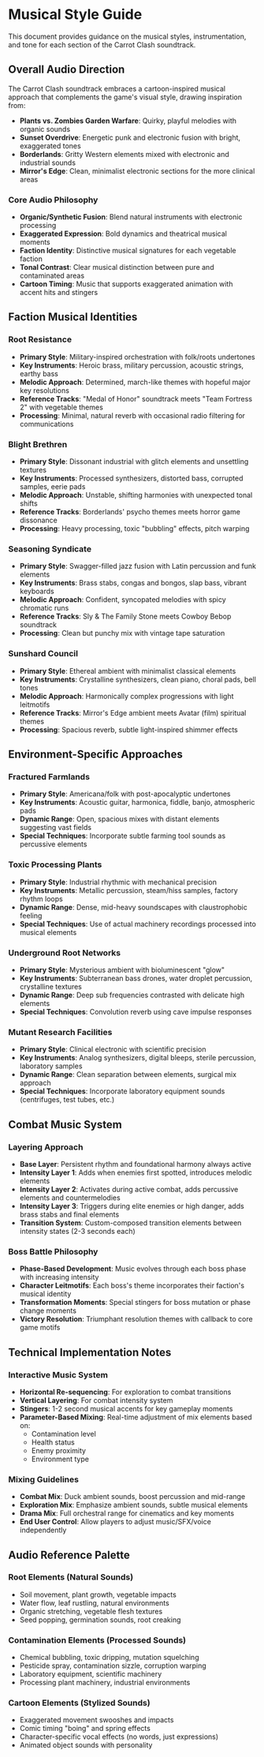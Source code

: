 # Musical Style Guide

This document provides guidance on the musical styles, instrumentation, and tone for each section of the Carrot Clash soundtrack.

## Overall Audio Direction

The Carrot Clash soundtrack embraces a cartoon-inspired musical approach that complements the game's visual style, drawing inspiration from:

- **Plants vs. Zombies Garden Warfare**: Quirky, playful melodies with organic sounds
- **Sunset Overdrive**: Energetic punk and electronic fusion with bright, exaggerated tones
- **Borderlands**: Gritty Western elements mixed with electronic and industrial sounds
- **Mirror's Edge**: Clean, minimalist electronic sections for the more clinical areas

### Core Audio Philosophy
- **Organic/Synthetic Fusion**: Blend natural instruments with electronic processing
- **Exaggerated Expression**: Bold dynamics and theatrical musical moments
- **Faction Identity**: Distinctive musical signatures for each vegetable faction
- **Tonal Contrast**: Clear musical distinction between pure and contaminated areas
- **Cartoon Timing**: Music that supports exaggerated animation with accent hits and stingers

## Faction Musical Identities

### Root Resistance
- **Primary Style**: Military-inspired orchestration with folk/roots undertones
- **Key Instruments**: Heroic brass, military percussion, acoustic strings, earthy bass
- **Melodic Approach**: Determined, march-like themes with hopeful major key resolutions
- **Reference Tracks**: "Medal of Honor" soundtrack meets "Team Fortress 2" with vegetable themes
- **Processing**: Minimal, natural reverb with occasional radio filtering for communications

### Blight Brethren
- **Primary Style**: Dissonant industrial with glitch elements and unsettling textures
- **Key Instruments**: Processed synthesizers, distorted bass, corrupted samples, eerie pads
- **Melodic Approach**: Unstable, shifting harmonies with unexpected tonal shifts
- **Reference Tracks**: Borderlands' psycho themes meets horror game dissonance
- **Processing**: Heavy processing, toxic "bubbling" effects, pitch warping

### Seasoning Syndicate
- **Primary Style**: Swagger-filled jazz fusion with Latin percussion and funk elements
- **Key Instruments**: Brass stabs, congas and bongos, slap bass, vibrant keyboards
- **Melodic Approach**: Confident, syncopated melodies with spicy chromatic runs
- **Reference Tracks**: Sly & The Family Stone meets Cowboy Bebop soundtrack
- **Processing**: Clean but punchy mix with vintage tape saturation

### Sunshard Council
- **Primary Style**: Ethereal ambient with minimalist classical elements
- **Key Instruments**: Crystalline synthesizers, clean piano, choral pads, bell tones
- **Melodic Approach**: Harmonically complex progressions with light leitmotifs
- **Reference Tracks**: Mirror's Edge ambient meets Avatar (film) spiritual themes
- **Processing**: Spacious reverb, subtle light-inspired shimmer effects

## Environment-Specific Approaches

### Fractured Farmlands
- **Primary Style**: Americana/folk with post-apocalyptic undertones
- **Key Instruments**: Acoustic guitar, harmonica, fiddle, banjo, atmospheric pads
- **Dynamic Range**: Open, spacious mixes with distant elements suggesting vast fields
- **Special Techniques**: Incorporate subtle farming tool sounds as percussive elements

### Toxic Processing Plants
- **Primary Style**: Industrial rhythmic with mechanical precision
- **Key Instruments**: Metallic percussion, steam/hiss samples, factory rhythm loops
- **Dynamic Range**: Dense, mid-heavy soundscapes with claustrophobic feeling
- **Special Techniques**: Use of actual machinery recordings processed into musical elements

### Underground Root Networks
- **Primary Style**: Mysterious ambient with bioluminescent "glow"
- **Key Instruments**: Subterranean bass drones, water droplet percussion, crystalline textures
- **Dynamic Range**: Deep sub frequencies contrasted with delicate high elements
- **Special Techniques**: Convolution reverb using cave impulse responses

### Mutant Research Facilities
- **Primary Style**: Clinical electronic with scientific precision
- **Key Instruments**: Analog synthesizers, digital bleeps, sterile percussion, laboratory samples
- **Dynamic Range**: Clean separation between elements, surgical mix approach
- **Special Techniques**: Incorporate laboratory equipment sounds (centrifuges, test tubes, etc.)

## Combat Music System

### Layering Approach
- **Base Layer**: Persistent rhythm and foundational harmony always active
- **Intensity Layer 1**: Adds when enemies first spotted, introduces melodic elements
- **Intensity Layer 2**: Activates during active combat, adds percussive elements and countermelodies
- **Intensity Layer 3**: Triggers during elite enemies or high danger, adds brass stabs and final elements
- **Transition System**: Custom-composed transition elements between intensity states (2-3 seconds each)

### Boss Battle Philosophy
- **Phase-Based Development**: Music evolves through each boss phase with increasing intensity
- **Character Leitmotifs**: Each boss's theme incorporates their faction's musical identity
- **Transformation Moments**: Special stingers for boss mutation or phase change moments
- **Victory Resolution**: Triumphant resolution themes with callback to core game motifs

## Technical Implementation Notes

### Interactive Music System
- **Horizontal Re-sequencing**: For exploration to combat transitions
- **Vertical Layering**: For combat intensity system
- **Stingers**: 1-2 second musical accents for key gameplay moments
- **Parameter-Based Mixing**: Real-time adjustment of mix elements based on:
  * Contamination level
  * Health status
  * Enemy proximity
  * Environment type

### Mixing Guidelines
- **Combat Mix**: Duck ambient sounds, boost percussion and mid-range
- **Exploration Mix**: Emphasize ambient sounds, subtle musical elements
- **Drama Mix**: Full orchestral range for cinematics and key moments
- **End User Control**: Allow players to adjust music/SFX/voice independently

## Audio Reference Palette

### Root Elements (Natural Sounds)
- Soil movement, plant growth, vegetable impacts
- Water flow, leaf rustling, natural environments
- Organic stretching, vegetable flesh textures
- Seed popping, germination sounds, root creaking

### Contamination Elements (Processed Sounds)
- Chemical bubbling, toxic dripping, mutation squelching
- Pesticide spray, contamination sizzle, corruption warping
- Laboratory equipment, scientific machinery
- Processing plant machinery, industrial environments

### Cartoon Elements (Stylized Sounds)
- Exaggerated movement swooshes and impacts
- Comic timing "boing" and spring effects
- Character-specific vocal effects (no words, just expressions)
- Animated object sounds with personality